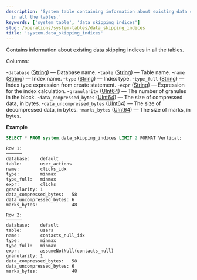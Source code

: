 ```yaml
---
description: 'System table containing information about existing data skipping indices
  in all the tables.'
keywords: ['system table', 'data_skipping_indices']
slug: /operations/system-tables/data_skipping_indices
title: 'system.data_skipping_indices'
---
```


Contains information about existing data skipping indices in all the tables.

Columns:

-`database` ([String](../../sql-reference/data-types/string.md)) — Database name.
-`table` ([String](../../sql-reference/data-types/string.md)) — Table name.
-`name` ([String](../../sql-reference/data-types/string.md)) — Index name.
-`type` ([String](../../sql-reference/data-types/string.md)) — Index type.
-`type_full` ([String](../../sql-reference/data-types/string.md)) — Index type expression from create statement.
-`expr` ([String](../../sql-reference/data-types/string.md)) — Expression for the index calculation.
-`granularity` ([UInt64](../../sql-reference/data-types/int-uint.md)) — The number of granules in the block.
-`data_compressed_bytes` ([UInt64](../../sql-reference/data-types/int-uint.md)) — The size of compressed data, in bytes.
-`data_uncompressed_bytes` ([UInt64](../../sql-reference/data-types/int-uint.md)) — The size of decompressed data, in bytes.
-`marks_bytes` ([UInt64](../../sql-reference/data-types/int-uint.md)) — The size of marks, in bytes.

**Example**

```sql
SELECT * FROM system.data_skipping_indices LIMIT 2 FORMAT Vertical;
```

```text
Row 1:
──────
database:    default
table:       user_actions
name:        clicks_idx
type:        minmax
type_full:   minmax
expr:        clicks
granularity: 1
data_compressed_bytes:   58
data_uncompressed_bytes: 6
marks_bytes:             48

Row 2:
──────
database:    default
table:       users
name:        contacts_null_idx
type:        minmax
type_full:   minmax
expr:        assumeNotNull(contacts_null)
granularity: 1
data_compressed_bytes:   58
data_uncompressed_bytes: 6
marks_bytes:             48
```

